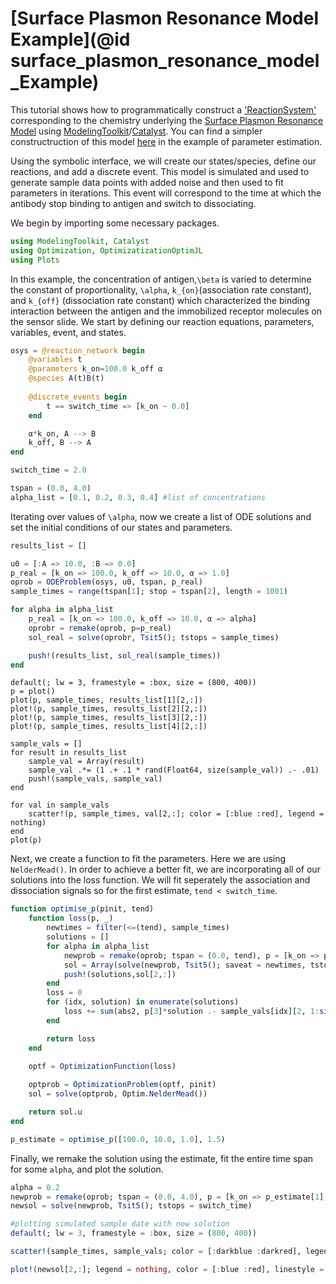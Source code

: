 # [Surface Plasmon Resonance Model Example](@id surface_plasmon_resonance_model_Example)
This tutorial shows how to programmatically construct a ['ReactionSystem'](@ref) corresponding to the chemistry underlying the [Surface Plasmon Resonance Model](https://en.wikipedia.org/wiki/Surface_plasmon_resonance) using [ModelingToolkit](http://docs.sciml.ai/ModelingToolkit/stable/)/[Catalyst](http://docs.sciml.ai/Catalyst/stable/). You can find a simpler constructruction of this model [here](https://docs.sciml.ai/Catalyst/stable/catalyst_applications/parameter_estimation/) in the example of parameter estimation. 

Using the symbolic interface, we will create our states/species, define our reactions, and add a discrete event. This model is simulated and used to generate sample data points with added noise and then used to fit parameters in iterations. This event will correspond to the time at which the antibody stop binding to antigen and switch to dissociating. 

We begin by importing some necessary packages. 
```julia
using ModelingToolkit, Catalyst
using Optimization, OptimizatizationOptimJL
using Plots
```
In this example, the concentration of antigen,`\beta` is varied to determine the constant of proportionality, `\alpha`, `k_{on}`(association rate constant), and `k_{off}` (dissociation rate constant) which characterized the binding interaction between the antigen and the immobilized receptor molecules on the sensor slide. We start by defining our reaction equations, parameters, variables, event, and states. 
```julia
osys = @reaction_network begin
    @variables t 
    @parameters k_on=100.0 k_off α
    @species A(t)B(t)
    
    @discrete_events begin
        t == switch_time => [k_on ~ 0.0] 
    end

    α*k_on, A --> B
    k_off, B --> A
end

switch_time = 2.0

tspan = (0.0, 4.0)
alpha_list = [0.1, 0.2, 0.3, 0.4] #list of concentrations 
```
Iterating over values of `\alpha`, now we create a list of ODE solutions and set the initial conditions of our states and parameters. 
```julia 
results_list = []

u0 = [:A => 10.0, :B => 0.0]
p_real = [k_on => 100.0, k_off => 10.0, α => 1.0]
oprob = ODEProblem(osys, u0, tspan, p_real)
sample_times = range(tspan[1]; stop = tspan[2], length = 1001) 

for alpha in alpha_list
    p_real = [k_on => 100.0, k_off => 10.0, α => alpha]
    oprobr = remake(oprob, p=p_real)
    sol_real = solve(oprobr, Tsit5(); tstops = sample_times)

    push!(results_list, sol_real(sample_times))
end
```
```@example ceq3
default(; lw = 3, framestyle = :box, size = (800, 400))
p = plot()
plot(p, sample_times, results_list[1][2,:])
plot!(p, sample_times, results_list[2][2,:])
plot!(p, sample_times, results_list[3][2,:])
plot!(p, sample_times, results_list[4][2,:])

sample_vals = []
for result in results_list
    sample_val = Array(result)
    sample_val .*= (1 .+ .1 * rand(Float64, size(sample_val)) .- .01)
    push!(sample_vals, sample_val)
end

for val in sample_vals
    scatter!(p, sample_times, val[2,:]; color = [:blue :red], legend = nothing)
end
plot(p)
```
Next, we create a function to fit the parameters. Here we are using `NelderMead()`. In order to achieve a better fit, we are incorporating all of our solutions into the loss function. We will fit seperately the association and dissociation signals so for the first estimate, `tend < switch_time`. 
```julia 
function optimise_p(pinit, tend)
    function loss(p, _)
        newtimes = filter(<=(tend), sample_times)
        solutions = []
        for alpha in alpha_list
            newprob = remake(oprob; tspan = (0.0, tend), p = [k_on => p[1],k_off => p[2],α => alpha])
            sol = Array(solve(newprob, Tsit5(); saveat = newtimes, tstops = switch_time))
            push!(solutions,sol[2,:])
        end
        loss = 0
        for (idx, solution) in enumerate(solutions)
            loss += sum(abs2, p[3]*solution .- sample_vals[idx][2, 1:size(sol,2)])
        end

        return loss
    end

    optf = OptimizationFunction(loss)
    
    optprob = OptimizationProblem(optf, pinit)
    sol = solve(optprob, Optim.NelderMead())

    return sol.u
end

p_estimate = optimise_p([100.0, 10.0, 1.0], 1.5)
```
Finally, we remake the solution using the estimate, fit the entire time span for some `alpha`, and plot the solution. 
```julia
alpha = 0.2
newprob = remake(oprob; tspan = (0.0, 4.0), p = [k_on => p_estimate[1], k_off => p_estimate[2], α => alpha])
newsol = solve(newprob, Tsit5(); tstops = switch_time)

#plotting simulated sample date with new solution
default(; lw = 3, framestyle = :box, size = (800, 400))

scatter!(sample_times, sample_vals; color = [:darkblue :darkred], legend = nothing)

plot!(newsol[2,:]; legend = nothing, color = [:blue :red], linestyle = :dash, tspan= (0.0, 4.0))
```
